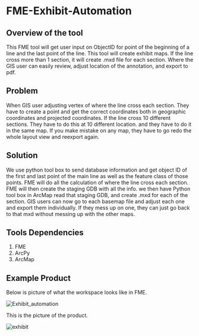 # FME-Exhibit-Automation

## Overview of the tool
This FME tool will get user input on ObjectID for point of the beginning of a line and the last point of the line. This tool will create exhibit maps. If the line cross more than 1 section, it will create .mxd file for each section. Where the GIS user can easily review, adjust location of the annotation, and export to pdf.

## Problem
When GIS user adjusting vertex of where the line cross each section. They have to create a point and get the correct coordinates both in geographic coordinates and projected coordinates. If the line cross 10 different sections. They have to do this at 10 different location. and they have to do it in the same map. If you make mistake on any map, they have to go redo the whole layout view and reexport again.

## Solution
We use python tool box to send database information and get object ID of the first and last point of the main line as well as the feature class of those points. FME will do all the calculation of where the line cross each section. FME will then create the staging GDB with all the info. we then have Python tool box in ArcMap read that staging GDB, and create .mxd for each of the section. GIS users can now go to each basemap file and adjust each one and export them individually. If they mess up on one, they can just go back to that mxd without messing up with the other maps.

## Tools Dependencies
1) FME
2) ArcPy
3) ArcMap

## Example Product
Below is picture of what the workspace looks like in FME.

![Exhibit_automation](https://github.com/pandaacoding/FME-Exhibit-Automation/assets/80724379/6dd4e4a2-84bc-4da1-a4c4-26425e92f8d6)

This is the picture of the product.

![exhibit](https://github.com/pandaacoding/FME-Exhibit-Automation/assets/80724379/ea8567d8-9e7c-45e2-a844-4a2a4274974e)
